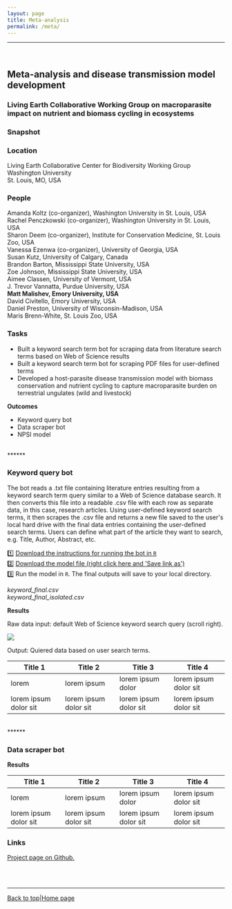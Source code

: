 ```yaml
---
layout: page
title: Meta-analysis
permalink: /meta/
---
```

<a id="top"></a>

******  
<br>  

## Meta-analysis and disease transmission model development   
### Living Earth Collaborative Working Group on macroparasite impact on nutrient and biomass cycling in ecosystems     

### Snapshot  



### Location   
Living Earth Collaborative Center for Biodiversity Working Group     
Washington University    
St. Louis, MO, USA    

### People   

Amanda Koltz (co-organizer), Washington University in St. Louis, USA    
Rachel Penczkowski (co-organizer), Washington University in St. Louis, USA    
Sharon Deem (co-organizer), Institute for Conservation Medicine, St. Louis Zoo, USA    
Vanessa Ezenwa (co-organizer), University of Georgia, USA    
Susan Kutz, University of Calgary, Canada    
Brandon Barton, Mississippi State University, USA    
Zoe Johnson, Mississippi State University, USA    
Aimee Classen, University of Vermont, USA    
J. Trevor Vannatta, Purdue University, USA    
**Matt Malishev, Emory University, USA**    
David Civitello, Emory University, USA      
Daniel Preston, University of Wisconsin-Madison, USA    
Maris Brenn-White, St. Louis Zoo, USA    
  
### Tasks   

* Built a keyword search term bot for scraping data from literature search terms based on Web of Science results    
* Built a keyword search term bot for scraping PDF files for user-defined terms    
* Developed a host-parasite disease transmission model with biomass conservation and nutrient cycling to capture macroparasite burden on terrestrial ungulates (wild and livestock)   

**Outcomes**  

* Keyword query bot      
* Data scraper bot      
* NPSI model    

<br>
******    

### Keyword query bot 

The bot reads a .txt file containing literature entries resulting from a keyword search term query similar to a Web of Science database search. It then converts this file into a readable .csv file with each row as separate data, in this case, research articles. Using user-defined keyword search terms, it then scrapes the .csv file and returns a new file saved to the user's local hard drive with the final data entries containing the user-defined search terms. Users can define what part of the article they want to search, e.g. Title, Author, Abstract, etc.     

:one: [Download the instructions for running the bot in `R`](https://github.com/darwinanddavis/LECWorkingGroup/raw/master/keyword_scrape/lec_keyword_search.pdf)    
:two: [Download the model file (right click here and 'Save link as')](https://github.com/darwinanddavis/LECWorkingGroup/raw/master/keyword_scrape/lec_keyword_search.R?raw=true)      
:three: Run the model in `R`. The final outputs will save to your local directory.    

*keyword_final.csv*       
*keyword_final_isolated.csv*       

**Results**

Raw data input: default Web of Science keyword search query (scroll right).       

![](meta1.jpg)

Output: Quiered data based on user search terms.  

Title 1               | Title 2               | Title 3               | Title 4
--------------------- | --------------------- | --------------------- | ---------------------
lorem                 | lorem ipsum           | lorem ipsum dolor     | lorem ipsum dolor sit
lorem ipsum dolor sit | lorem ipsum dolor sit | lorem ipsum dolor sit | lorem ipsum dolor sit

<br>
******    

### Data scraper bot  

**Results**  

Title 1               | Title 2               | Title 3               | Title 4
--------------------- | --------------------- | --------------------- | ---------------------
lorem                 | lorem ipsum           | lorem ipsum dolor     | lorem ipsum dolor sit
lorem ipsum dolor sit | lorem ipsum dolor sit | lorem ipsum dolor sit | lorem ipsum dolor sit

### Links    

[Project page on Github.](https://github.com/darwinanddavis/LECWorkingGroup)          

<br>  
<br>  

******  

[Back to top](#top)|[Home page](./index.md)
